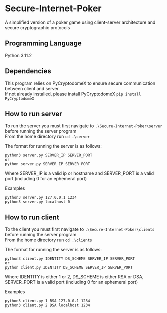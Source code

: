 # Secure-Internet-Poker
A simplified version of a poker game using client-server architecture and secure cryptographic protocols

## Programming Language
Python 3.11.2

## Dependencies
This program relies on PyCryptodomeX to ensure secure communication between client and server.  
If not already installed, please install PyCryptodomeX
```pip install PyCryptodomeX```

## How to run server
To run the server you must first navigate to ```.\Secure-Internet-Poker\server``` before running the server program  
From the home directory run ```cd .\server```  
  
The format for running the server is as follows:  
```
python3 server.py SERVER_IP SERVER_PORT
or
python server.py SERVER_IP SERVER_PORT
```  

Where SERVER_IP is a valid ip or hostname and SERVER_PORT is a valid port (including 0 for an ephemeral port)  
  
Examples
```
python3 server.py 127.0.0.1 1234
python3 server.py localhost 0
```

## How to run client
To the client you must first navigate to ```.\Secure-Internet-Poker\clients``` before running the server program  
From the home directory run ```cd .\clients```  

The format for running the server is as follows:  
```
python3 client.py IDENTITY DS_SCHEME SERVER_IP SERVER_PORT
or
python client.py IDENTITY DS_SCHEME SERVER_IP SERVER_PORT
```

Where IDENTITY is either 1 or 2, DS_SCHEME is either RSA or DSA, SERVER_PORT is a valid port (including 0 for an ephemeral port)  

Examples
```
python3 client.py 1 RSA 127.0.0.1 1234
python3 client.py 2 DSA localhost 1234
```